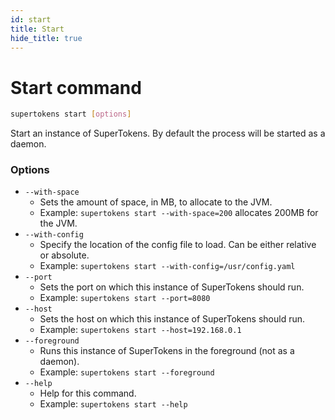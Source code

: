 ```yaml
---
id: start
title: Start
hide_title: true
---
```


# Start command

```bash
supertokens start [options]
```
Start an instance of SuperTokens. By default the process will be started as a daemon.

### Options
- ```--with-space```
    - Sets the amount of space, in MB, to allocate to the JVM.
    - Example: ```supertokens start --with-space=200``` allocates 200MB for the JVM.
- ```--with-config```
    - Specify the location of the config file to load. Can be either relative or absolute.
    - Example: ```supertokens start --with-config=/usr/config.yaml```
- ```--port```
    - Sets the port on which this instance of SuperTokens should run.
    - Example: ```supertokens start --port=8080```
- ```--host```
    - Sets the host on which this instance of SuperTokens should run.
    - Example: ```supertokens start --host=192.168.0.1```
- ```--foreground```
    - Runs this instance of SuperTokens in the foreground (not as a daemon).
    - Example: ```supertokens start --foreground```
- ```--help```
    - Help for this command.
    - Example: ```supertokens start --help```